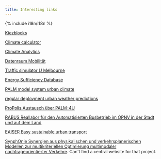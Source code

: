 ```yaml
---
title: Interesting links
---
```


{% include i18n/i18n %}

[Kiezblocks](www.kiezblocks.de)

[Climate calculator](https://en-roads.climateinteractive.org/scenario.html)

[Climate Analytics](https://climateanalytics.org/tools)

[Datenraum Mobilität](https://www.acatech.de/projekt/datenraum-mobilitaet/)

[Traffic simulator U Melbourne](https://github.com/SmartsDev/SMARTS)

[Energy Sufficiency Database](https://energysufficiency.de/en/policy-database-en/)

[PALM model system urban climate](https://gitlab.palm-model.org)

[regular deployment urban weather predictions](www.stadtwetter.uni-hannover.de)

[ProPolis Austausch über PALM-4U](https://www.propolis-palm-4u.de)

[RABUS Reallabor für den Automatisierten Busbetrieb im ÖPNV in der Stadt und auf dem Land](https://www.projekt-rabus.de/)

[EAISER Easy sustainable urban transport](https://easier.dtu.dk/en/)

[SynphOnie Synergien aus physikalischen und verkehrsplanerischen Modellen zur multikriteriellen Optimierung multimodaler nachfrageorientierter Verkehre](https://math.rptu.de/ags/opt/forschung/forschungsprojekte/synphonie).  Can't find a central website for that project.
